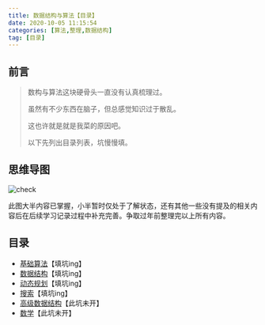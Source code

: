```yaml
---
title: 数据结构与算法【目录】
date: 2020-10-05 11:15:54
categories: [算法,整理,数据结构]
tag: [目录]
---
```


## 前言

>数构与算法这块硬骨头一直没有认真梳理过。
>
>虽然有不少东西在脑子，但总感觉知识过于散乱。
>
>这也许就是就是我菜的原因吧。
>
>以下先列出目录列表，坑慢慢填。

<!-- more-->

## 思维导图

![check](数据结构与算法.png)

此图大半内容已掌握，小半暂时仅处于了解状态，还有其他一些没有提及的相关内容后在后续学习记录过程中补充完善。争取过年前整理完以上所有内容。

## 目录

- [基础算法](#)【填坑ing】
- [数据结构](#)【填坑ing】
- [动态规划](#)【填坑ing】
- [搜索](#)【填坑ing】
- [高级数据结构](#)【此坑未开】
- [数学](#)【此坑未开】